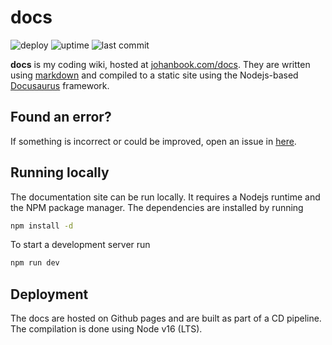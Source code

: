# docs

![deploy](https://img.shields.io/github/actions/workflow/status/johanbook/docs/deploy.yaml)
![uptime](https://img.shields.io/uptimerobot/ratio/m793425276-368a1e113b433b3c04d08dd6)
![last commit](https://img.shields.io/github/last-commit/johanbook/docs)

**docs** is my coding wiki, hosted at
[johanbook.com/docs](https://johanbook.com/docs). They are written using
[markdown](https://www.markdownguide.org/) and compiled to a static site using
the Nodejs-based [Docusaurus](https://docusaurus.io/) framework.

## Found an error?

If something is incorrect or could be improved, open an issue in
[here](https://github.com/johanbook/docs/issues).

## Running locally

The documentation site can be run locally. It requires a Nodejs runtime and the
NPM package manager. The dependencies are installed by running

```sh
npm install -d
```

To start a development server run

```sh
npm run dev
```

## Deployment

The docs are hosted on Github pages and are built as part of a CD pipeline. The
compilation is done using Node v16 (LTS).
